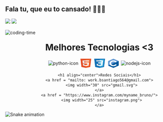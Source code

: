 ## Fala tu, que eu to cansado! 🐌🤝🐓

<div >
  <img height="180em" src="https://github-readme-stats.vercel.app/api?username=Gasolindo&show_icons=true&theme=great-gatsby&include_all_commits=true&count_private=true"/>
  <img height="180em" src="https://github-readme-stats.vercel.app/api/top-langs/?username=Gasolindo&layout=compact&langs_count=16&theme=great-gatsby"/>
</div>

<div  align="center"> 
  <div style="display: inline_block"><br>
    <img align="left" height="250" alt="coding-time" src="code.gif">
    <h1 align="center">Melhores Tecnologias <3</h1>
    <img align="center" height"30" width="40" alt="python-icon" src="https://cdn.jsdelivr.net/gh/devicons/devicon/icons/python/python-original-wordmark.svg" />
    <img align="center" height="30" width="40" alt="html-icon" src="https://raw.githubusercontent.com/devicons/devicon/master/icons/html5/html5-original.svg">
    <img align="center" height="30" width="40" alt="css-icon" src="https://raw.githubusercontent.com/devicons/devicon/master/icons/css3/css3-original.svg">
    <img align="center" height="30" width="40" alt="c-icon" src="https://raw.githubusercontent.com/devicons/devicon/master/icons/c/c-original.svg">
    <img align="center" height="30" width="40" alt="nodejs-icon" src="https://raw.githubusercontent.com/jmnote/z-icons/master/svg/cpp.svg">
   </div>
    
    <h1 align="center">Redes Sociais</h1>
    <a href = "mailto: work.bsantiago564@gmail.com">
      <img width="30" src="gmail.svg">
    </a>
    <a href = "https://www.instagram.com/myname_bruno/">
      <img width="25" src="instagram.png">
    </a>
</div>

![Snake animation](https://github.com/Gasolindo/Gasolindo/blob/output/github-contribution-grid-snake.svg)
